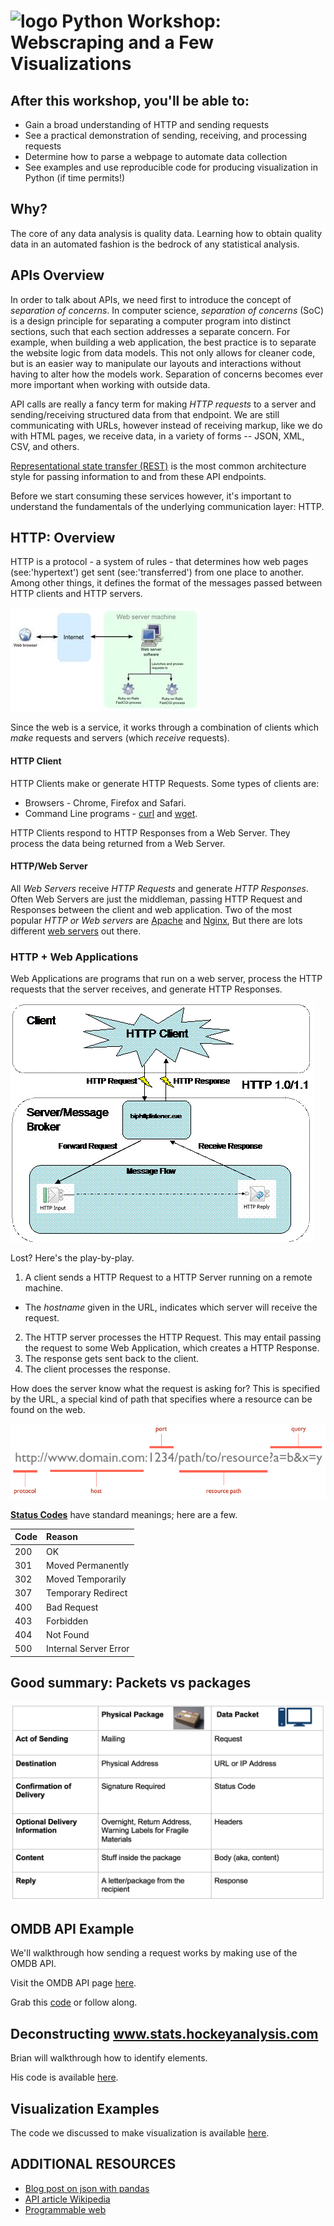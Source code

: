 # ![logo](https://raw.githubusercontent.com/josephnelson93/dekegeek/master/boshac16/assets/images/logo.png) Python Workshop: Webscraping and a Few Visualizations

## After this workshop, you'll be able to:

- Gain a broad understanding of HTTP and sending requests
- See a practical demonstration of sending, receiving, and processing requests
- Determine how to parse a webpage to automate data collection 
- See examples and use reproducible code for producing visualization in Python (if time permits!)

## Why?

The core of any data analysis is quality data. Learning how to obtain quality data in an automated fashion is the bedrock of any statistical analysis.


## APIs Overview

In order to talk about APIs, we need first to introduce the concept of _separation of concerns_. In computer science, _separation of concerns_ (SoC) is a design principle for separating a computer program into distinct sections, such that each section addresses a separate concern. For example, when building a web application, the best practice is to separate the website logic from data models. This not only allows for cleaner code, but is an easier way to manipulate our layouts and interactions without having to alter how the models work. Separation of concerns becomes ever more important when working with outside data.

API calls are really a fancy term for making _HTTP requests_ to a server and sending/receiving structured data from that endpoint. We are still communicating with URLs, however instead of receiving markup, like we do with HTML pages, we receive data, in a variety of forms -- JSON, XML, CSV, and others.

[Representational state transfer (REST)](https://en.wikipedia.org/wiki/Representational_state_transfer) is the most common architecture style for passing information to and from these API endpoints.

Before we start consuming these services however, it's important to understand the fundamentals of the underlying communication layer: HTTP.

## HTTP: Overview

HTTP is a protocol - a system of rules - that determines how web pages (see:'hypertext') get sent (see:'transferred') from one place to another. Among other things, it defines the format of the messages passed between HTTP clients and HTTP servers.

![Web Architecture](./assets/images/webserver_to_rails_setup.jpeg "Web Architecture")

Since the web is a service, it works through a combination of clients which _make_ requests and servers (which _receive_ requests).

#### HTTP Client

HTTP Clients make or generate HTTP Requests. Some types of clients are:

* Browsers - Chrome, Firefox and Safari.
* Command Line programs - [curl](http://curl.haxx.se/docs/) and [wget](http://www.gnu.org/software/wget/manual/wget.html).

HTTP Clients respond to HTTP Responses from a Web Server. They process the data being returned from a Web Server.

#### HTTP/Web Server

All _Web Servers_ receive _HTTP Requests_ and generate _HTTP Responses_. Often Web Servers are just the middleman, passing HTTP Request and Responses between the client and web application. Two of the most popular _HTTP or Web servers_ are [Apache](http://httpd.apache.org/) and [Nginx](http://nginx.com/), But there are lots different [web servers](http://en.wikipedia.org/wiki/Comparison_of_web_server_software) out there.

### HTTP + Web Applications

Web Applications are programs that run on a web server, process the HTTP requests that the server receives, and generate HTTP Responses.

![HTTP Request and Response](./assets/images/http_req_resp.gif)

Lost? Here's the play-by-play.

1. A client sends a HTTP Request to a HTTP Server running on a remote machine.
  * The _hostname_ given in the URL, indicates which server will receive the request.
2. The HTTP server processes the HTTP Request. This may entail passing the request to some Web Application, which creates a HTTP Response.
3. The response gets sent back to the client.
4. The client processes the response.

How does the server know what the request is asking for? This is specified by the URL, a special kind of path that specifies where a resource can be found on the web.

![URL](./assets/images/http1-url-structure.png)


**[Status Codes](http://en.wikipedia.org/wiki/List_of_HTTP_status_codes)** have standard meanings; here are a few.
>
|Code|Reason|
|:---|:-----|
|200| OK
|301| Moved Permanently
|302| Moved Temporarily
|307| Temporary Redirect
|400| Bad Request
|403| Forbidden
|404| Not Found
|500| Internal Server Error

## Good summary: Packets vs packages

![Packages vs packages](./assets/images/APIs_vs_packages.png "Web vs Mail")

## OMDB API Example

We'll walkthrough how sending a request works by making use of the OMDB API.

Visit the OMDB API page [here](www.omdbapi.com).

Grab this [code]((./code/api-usage-example.py)) or follow along.


## Deconstructing www.stats.hockeyanalysis.com

Brian will walkthrough how to identify elements.

His code is available [here](https://github.com/josephofiowa/dekegeek/blob/master/boshac16/code/scraping_example.py).

## Visualization Examples

The code we discussed to make visualization is available [here](./code/visualization-demo.py).


## ADDITIONAL RESOURCES

- [Blog post on json with pandas](https://www.dataquest.io/blog/using-json-data-in-pandas/)
- [API article Wikipedia](https://en.wikipedia.org/wiki/Application_programming_interface)
- [Programmable web](http://www.programmableweb.com/)